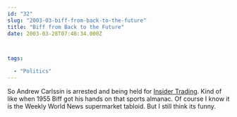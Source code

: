 ```yaml
---
id: "32"
slug: "2003-03-biff-from-back-to-the-future"
title: "Biff from Back to the Future"
date: 2003-03-28T07:48:34.000Z



tags:

  - "Politics"
---
```

<div class="sqs-html-content">
  <p>So Andrew Carlssin is arrested and being held for <a href="http://tv.yahoo.com/news/wwn/20030319/104808600007.html">Insider Trading</a>.  Kind of like when 1955 Biff got his hands on that sports almanac.  Of course I know it is the Weekly World News supermarket tabloid.  But I still think its funny.</p>
</div>
